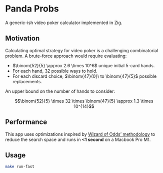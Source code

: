 # Panda Probs

A generic-ish video poker calculator implemented in Zig.

## Motivation

Calculating optimal strategy for video poker is a challenging combinatorial problem. A brute-force approach would require evaluating:

- $\binom{52}{5} \approx 2.6 \times 10^6\$ unique initial 5-card hands.
- For each hand, 32 possible ways to hold.
- For each discard choice, $\binom{47}{0}\ to \binom{47}{5}$ possible replacements.

An upper bound on the number of hands to consider:

$$\binom{52}{5} \times 32 \times \binom{47}{5} \approx 1.3 \times 10^{14}$$

## Performance

This app uses optimizations inspired by [Wizard of Odds’ methodology](https://wizardofodds.com/games/video-poker/methodology/) to reduce the search space and runs in **<1 second** on a Macbook Pro M1.

## Usage

```bash
make run-fast
```
